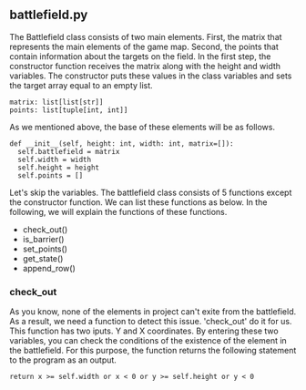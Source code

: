 ## battlefield.py

The Battlefield class consists of two main elements. First, the matrix that represents the main elements of the game map. Second, the points that contain information about the targets on the field. In the first step, the constructor function receives the matrix along with the height and width variables. The constructor puts these values in the class variables and sets the target array equal to an empty list.

```
matrix: list[list[str]]
points: list[tuple[int, int]]
```

As we mentioned above, the base of these elements will be as follows.
```
def __init__(self, height: int, width: int, matrix=[]):
  self.battlefield = matrix
  self.width = width
  self.height = height
  self.points = []
```
Let's skip the variables. The battlefield class consists of 5 functions except the constructor function. We can list these functions as below. In the following, we will explain the functions of these functions.
- check_out()
- is_barrier()
- set_points()
- get_state()
- append_row()

### check_out
As you know, none of the elements in project can't exite from the battlefield. As a result, we need a function to detect this issue. 'check_out' do it for us. This function has two iputs. Y and X coordinates. By entering these two variables, you can check the conditions of the existence of the element in the battlefield. For this purpose, the function returns the following statement to the program as an output.
```
return x >= self.width or x < 0 or y >= self.height or y < 0
```
